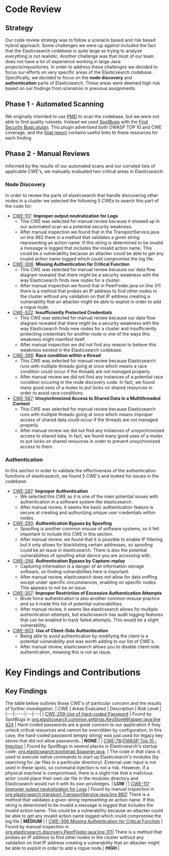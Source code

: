 # Code Review
## Strategy
Our code review strategy was to follow a scenario based and risk based hybrid approach. Some challenges we were up against included the fact that the Elasticsearch codebase is quite large so trying to analyze everything is not realistic. Another challenge was that most of our team does not have a lot of experience working in large Java projects/repositories. In order to address these challenges we decided to focus our efforts on very specific areas of the Elasticsearch codebase. Specifically, we decided to focus on the **node discovery** and **authentication** parts of Elasticsearch. These areas were deemed high risk based on our findings from scenarios in previous assignments.

## Phase 1 - Automated Scanning
We originally intended to use [PMD](https://pmd.github.io) to scan the codebase, but we were not able to find quality rulesets. Instead we used [SpotBugs](https://spotbugs.github.io/) with the [Find Security Bugs plugin](https://find-sec-bugs.github.io). This plugin advertised both OWASP TOP 10 and CWE coverage, and the [final report](SpotBugsReport.html) contains useful links to these resources for each finding.
 
## Phase 2 - Manual Reviews
Informed by the results of our automated scans and our currated lists of applicable CWE's, we manually evaluated two critical areas in Elasticsearch:

### Node Discovery
In order to review the parts of elasticsearch that handle discovering other nodes in a cluster we selected the following 5 CWEs to search this part of the code for:
- [CWE-117](https://cwe.mitre.org/data/definitions/117.html): **Improper output neutralization for Logs**
   - This CWE was selected for manual review because it showed up in our automated scan as a potential security weakness.
   - After manual inspection we found that in the TransportService.java on line 882 there is a method that validates a given string representing an action name. If this string is determined to be invalid a message is logged that includes the invalid action name. This could be a vulnerability because an attacker could be able to get any invalid action name logged which could compromise the log file.
- [CWE-306](https://cwe.mitre.org/data/definitions/306.html): **Missing Authentication for Critical Function**
   - This CWE was selected for manual review because our data flow diagram revealed that there might be a security weakness with the way Elasticsearch finds new nodes for a cluster.
   - After manual inspection we found that in PeerFinder.java on line 311 there is a method that probes an IP address to find other nodes in the cluster without any validation on that IP address creating a vulnerability that an attacker might be able to exploit in order to add a rogue node.
- [CWE-522](https://cwe.mitre.org/data/definitions/522.html): **Insufficiently Protected Credentials**
   - This CWE was selected for manual review because our data flow diagram revealed that there might be a security weakness with the way Elasticsearch finds new nodes for a cluster and insufficiently protecting credentials for another node is one of the ways this weakness might manifest itself.
   - After manual inspection we did not find any reason to believe this weakness existed in the Elasticsearch codebase.
- [CWE-366](https://cwe.mitre.org/data/definitions/366.html): **Race condition within a thread**
   - This CWE was selected for manual review because Elasticsearch runs with multiple threads going at once which means a race condition could occur if the threads are not managed properly.
   - After manual review we did not find any instances of a potential race condition occuring in the node discovery code. In fact, we found many good uses of a mutex to put locks on shared resources in order to avoid race conditions.
- [CWE-567](https://cwe.mitre.org/data/definitions/567.html): **Unsynchronized Access to Shared Data in a Multithreaded Context**
   - This CWE was selected for manual review because Elasticsearch runs with multiple threads going at once which means improper access of shared data could occur if the threads are not managed properly.
   - After manual review we did not find any instances of unsynchronized access to shared data. In fact, we found many good uses of a mutex to put locks on shared resources in order to prevent unsychronized access to them.

### Authentication
In this section in order to validate the effectiveness of the authentication functions of elasticsearch, we found 5 CWE's and looked for issues in the codebase:
- [CWE-287](https://cwe.mitre.org/data/definitions/287.html): **Improper Authentication**
   - We selected this CWE as it is one of the main potential issues with authentication in a software system like elasticsearch.
   - After manual review, it seems the basic authentication feature is secure at creating and authorizing unique user credentials within nodes.
- [CWE-290](https://cwe.mitre.org/data/definitions/290.html): **Authentication Bypass by Spoofing**
   - Spoofing is another common misuse of software systems, so it felt important to include this CWE in this section.
   - After manual review, we found that it is possible to enable IP filtering but it only allows for blacklisting certain addresses, so spoofing could be an issue in elasticsearch. There is also the potential vulnerabilities of spoofing what device you are accessing with.
- [CWE-294](https://cwe.mitre.org/data/definitions/294.html): **Authentication Bypass by Capture-replay**
   - Capturing information is a danger of an information storage software, so finding vulnerabilities here is important.
   - After manual review, elasticsearch does not allow for data sniffing except under specific circumstances, enabling on specific nodes. This appears to not be an issue.
- [CWE-307](https://cwe.mitre.org/data/definitions/307.html): **Improper Restriction of Excessive Authentication Attempts**
   - Brute force authentication is also another common misuse practice and so it made this list of potential vulnerabilities.
   - After manual review, it seems like elasticsearch allows for multiple authentication attempts, but elasticsearch has audit logging features that can be enabled to track failed attempts. This would be a slight vulnerability.
- [CWE-603](https://cwe.mitre.org/data/definitions/603.html): **Use of Client-Side Authentication**
   - Being able to avoid authentication by modifying the client is a potential vulnerability and was worth adding to our list of CWE's.
   - After manual review, elasticsearch allows you to disable client-side authentication, meaning this is not an issue.

# Key Findings and Contributions
## Key Findings
The table below outlines those CWE's of particular concern and the results of further investigation.
| CWE | Areas Evaluated | Description | Risk Level |
|---|-----|---|---|
| [CWE-259 Use of Hard-coded Password](https://cwe.mitre.org/data/definitions/259.html) | Found by SpotBugs in [org.elasticsearch.common.settings.KeyStoreWrapper.java:line 424](https://github.com/elastic/elasticsearch/blob/v7.10.0/server/src/main/java/org/elasticsearch/common/settings/KeyStoreWrapper.java#L424) | Hard-coded passwords are a great concern to our application if they unlock critical resources and cannot be overridden by configuration. In this case, the hard-coded password (empty string) was just used for legacy key stores that did not allow passwords. | **NONE** |
| [CWE-78](https://cwe.mitre.org/data/definitions/78.html)/[OWASP Top 10 - Injection](https://owasp.org/www-project-top-ten/2017/A1_2017-Injection) | Found by SpotBugs in several places in Elasticsearch's startup code: [org.elasticsearch.bootstrap.Spawner.java](https://github.com/elastic/elasticsearch/blob/v7.10.0/server/src/main/java/org/elasticsearch/bootstrap/Spawner.java). | The code in that class is used to execute native commands to start up Elasticsearch's modules (by searching for Jar files in a particular directory). External user input is not used in these spots, so command injection is not a risk. However, if a physical machine is compromised, there is a slight risk that a malicious actor could place their own Jar file in the modules directory and Elasticsearch would run it with its own priviledges. | **LOW** |
| [CWE-117 Improper output neutralization for Logs](https://cwe.mitre.org/data/definitions/117.html) | Found by manual inspection in [org.elasticsearch.transport.TransportService.java:line 882](https://github.com/elastic/elasticsearch/blob/v7.10.0/server/src/main/java/org/elasticsearch/transport/TransportService.java#L882)| There is a method that validates a given string representing an action name. If this string is determined to be invalid a message is logged that includes the invalid action name. This could be a vulnerability because an attacker could be able to get any invalid action name logged which could compromise the log file.| **MEDIUM** |
| [CWE-306 Missing Authentication for Critical Function](https://cwe.mitre.org/data/definitions/306.html) | Found by manual inspection in [org.elasticsearch.discovery.PeerFinder.java:line 311](https://github.com/elastic/elasticsearch/blob/v7.10.0/server/src/main/java/org/elasticsearch/discovery/PeerFinder.java#L311)| There is a method that probes an IP address to find other nodes in the cluster without any validation on that IP address creating a vulnerability that an attacker might be able to exploit in order to add a rogue node.| **HIGH** |